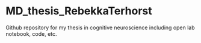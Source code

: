 # MD_thesis_RebekkaTerhorst
Github repository for my thesis in cognitive neuroscience including open lab notebook, code, etc.
